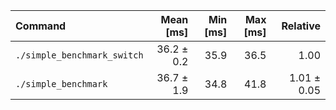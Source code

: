 | Command | Mean [ms] | Min [ms] | Max [ms] | Relative |
|:---|---:|---:|---:|---:|
| `./simple_benchmark_switch` | 36.2 ± 0.2 | 35.9 | 36.5 | 1.00 |
| `./simple_benchmark` | 36.7 ± 1.9 | 34.8 | 41.8 | 1.01 ± 0.05 |
